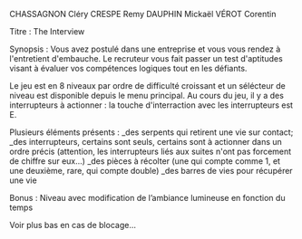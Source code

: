 CHASSAGNON Cléry
CRESPE Remy
DAUPHIN Mickaël
VÉROT Corentin

Titre : The Interview

Synopsis : 
Vous avez postulé dans une entreprise et vous vous rendez à l'entretient d'embauche. Le recruteur vous fait passer un test d'aptitudes visant à évaluer vos compétences logiques tout en les défiants.

Le jeu est en 8 niveaux par ordre de difficulté croissant et un sélécteur de niveau est disponible depuis le menu principal.
Au cours du jeu, il y a des interrupteurs à actionner : la touche d'interraction avec les interrupteurs est E.

Plusieurs éléments présents : 
_des serpents qui retirent une vie sur contact;
_des interrupteurs, certains sont seuls, certains sont à actionner dans un ordre précis (attention, les interrupteurs liés aux suites n'ont pas forcement de chiffre sur eux...)
_des pièces à récolter (une qui compte comme 1, et une deuxième, rare, qui compte double)
_des barres de vies pour récupérer une vie

Bonus : Niveau avec modification de l’ambiance lumineuse en fonction du temps

Voir plus bas en cas de blocage...

